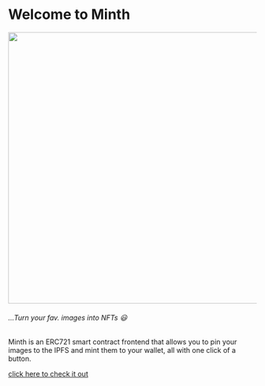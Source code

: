 # Welcome to Minth
<img width="700px" height="550px" src="https://somtochukwu-ko.vercel.app/minth.png"></img>
###### ...Turn your fav. images into NFTs 😃

Minth is an ERC721 smart contract frontend that allows you to pin your images to the IPFS and mint them to your wallet, all with one click of a button.

<a href="https://minth.vercel.app">
click here to check it out
</a>
